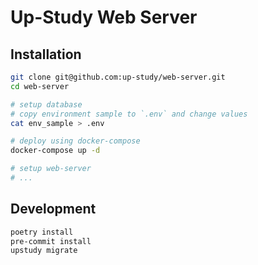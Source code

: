 # Up-Study Web Server
## Installation
```bash
git clone git@github.com:up-study/web-server.git
cd web-server

# setup database
# copy environment sample to `.env` and change values
cat env_sample > .env

# deploy using docker-compose
docker-compose up -d

# setup web-server
# ...
```

## Development
```bash
poetry install
pre-commit install
upstudy migrate
```
